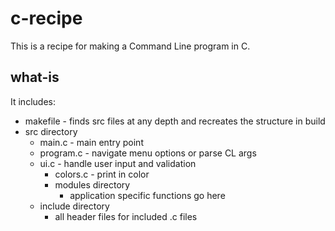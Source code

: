 # c-recipe
This is a recipe for making a Command Line program in C.

## what-is
It includes:
* makefile - finds src files at any depth and recreates the structure in build  
* src directory  
   * main.c - main entry point  
   * program.c - navigate menu options or parse CL args  
   * ui.c - handle user input and validation  
        * colors.c - print in color  
        * modules directory  
            * application specific functions go here  
    * include directory  
        * all header files for included .c files  
